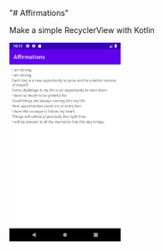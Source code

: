 "# Affirmations" 

Make a simple RecyclerView with Kotlin

<img src="screenshots/screenshot1.png" width="200" heidth="300">
